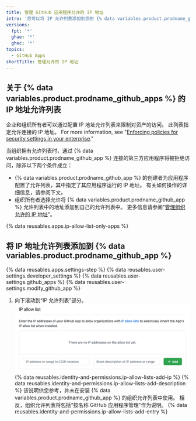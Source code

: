 ```yaml
---
title: 管理 GitHub 应用程序允许的 IP 地址
intro: '您可以将 IP 允许列表添加到您的 {% data variables.product.prodname_github_app %}，以防止您的应用被组织自己的允许列表阻止。'
versions:
  fpt: '*'
  ghae: '*'
  ghec: '*'
topics:
  - GitHub Apps
shortTitle: 管理允许的 IP 地址
---
```


## 关于 {% data variables.product.prodname_github_apps %} 的 IP 地址允许列表

企业和组织所有者可以通过配置 IP 地址允许列表来限制对资产的访问。 此列表指定允许连接的 IP 地址。 For more information, see "[Enforcing policies for security settings in your enterprise](/admin/policies/enforcing-policies-for-your-enterprise/enforcing-policies-for-security-settings-in-your-enterprise#managing-allowed-ip-addresses-for-organizations-in-your-enterprise)."

当组织拥有允许列表时，通过 {% data variables.product.prodname_github_app %} 连接的第三方应用程序将被拒绝访问，除非以下两个条件成立：

* {% data variables.product.prodname_github_app %} 的创建者为应用程序配置了允许列表，其中指定了其应用程序运行的 IP 地址。 有关如何操作的详细信息，请参阅下文。
* 组织所有者选择允许将 {% data variables.product.prodname_github_app %} 允许列表中的地址添加到自己的允许列表中。 更多信息请参阅“[管理组织允许的 IP 地址](/organizations/keeping-your-organization-secure/managing-allowed-ip-addresses-for-your-organization#allowing-access-by-github-apps)”。

{% data reusables.apps.ip-allow-list-only-apps %}

## 将 IP 地址允许列表添加到 {% data variables.product.prodname_github_app %}

{% data reusables.apps.settings-step %}
{% data reusables.user-settings.developer_settings %}
{% data reusables.user-settings.github_apps %}
{% data reusables.user-settings.modify_github_app %}
1. 向下滚动到“IP 允许列表”部分。 ![GitHub 应用程序的基本信息部分](/assets/images/github-apps/github-apps-allow-list-empty.png)
{% data reusables.identity-and-permissions.ip-allow-lists-add-ip %}
{% data reusables.identity-and-permissions.ip-allow-lists-add-description %}
  该说明供您参考，并未在安装 {% data variables.product.prodname_github_app %} 的组织允许列表中使用。 相反，组织允许列表将包括“按名称 GitHub 应用程序管理”作为说明。
{% data reusables.identity-and-permissions.ip-allow-lists-add-entry %}
